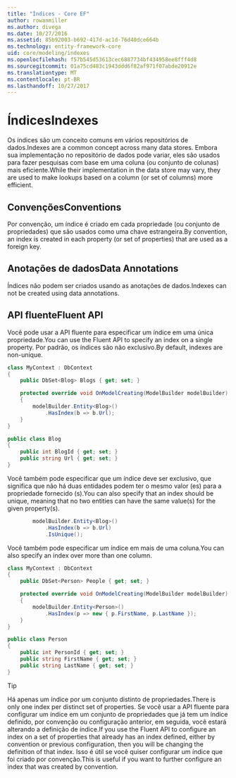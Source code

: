 ```yaml
---
title: "Índices - Core EF"
author: rowanmiller
ms.author: divega
ms.date: 10/27/2016
ms.assetid: 85b92003-b692-417d-ac1d-76d40dce664b
ms.technology: entity-framework-core
uid: core/modeling/indexes
ms.openlocfilehash: f57b545d53613cec6887734bf434958ee8fff4d8
ms.sourcegitcommit: 01a75cd483c1943ddd6f82af971f07abde20912e
ms.translationtype: MT
ms.contentlocale: pt-BR
ms.lasthandoff: 10/27/2017
---
```

# <a name="indexes"></a><span data-ttu-id="1217e-102">Índices</span><span class="sxs-lookup"><span data-stu-id="1217e-102">Indexes</span></span>

<span data-ttu-id="1217e-103">Os índices são um conceito comuns em vários repositórios de dados.</span><span class="sxs-lookup"><span data-stu-id="1217e-103">Indexes are a common concept across many data stores.</span></span> <span data-ttu-id="1217e-104">Embora sua implementação no repositório de dados pode variar, eles são usados para fazer pesquisas com base em uma coluna (ou conjunto de colunas) mais eficiente.</span><span class="sxs-lookup"><span data-stu-id="1217e-104">While their implementation in the data store may vary, they are used to make lookups based on a column (or set of columns) more efficient.</span></span>

## <a name="conventions"></a><span data-ttu-id="1217e-105">Convenções</span><span class="sxs-lookup"><span data-stu-id="1217e-105">Conventions</span></span>

<span data-ttu-id="1217e-106">Por convenção, um índice é criado em cada propriedade (ou conjunto de propriedades) que são usados como uma chave estrangeira.</span><span class="sxs-lookup"><span data-stu-id="1217e-106">By convention, an index is created in each property (or set of properties) that are used as a foreign key.</span></span>

## <a name="data-annotations"></a><span data-ttu-id="1217e-107">Anotações de dados</span><span class="sxs-lookup"><span data-stu-id="1217e-107">Data Annotations</span></span>

<span data-ttu-id="1217e-108">Índices não podem ser criados usando as anotações de dados.</span><span class="sxs-lookup"><span data-stu-id="1217e-108">Indexes can not be created using data annotations.</span></span>

## <a name="fluent-api"></a><span data-ttu-id="1217e-109">API fluente</span><span class="sxs-lookup"><span data-stu-id="1217e-109">Fluent API</span></span>

<span data-ttu-id="1217e-110">Você pode usar a API fluente para especificar um índice em uma única propriedade.</span><span class="sxs-lookup"><span data-stu-id="1217e-110">You can use the Fluent API to specify an index on a single property.</span></span> <span data-ttu-id="1217e-111">Por padrão, os índices são não exclusivo.</span><span class="sxs-lookup"><span data-stu-id="1217e-111">By default, indexes are non-unique.</span></span>

<!-- [!code-csharp[Main](samples/core/Modeling/FluentAPI/Samples/Index.cs?highlight=7,8)] -->
``` csharp
class MyContext : DbContext
{
    public DbSet<Blog> Blogs { get; set; }

    protected override void OnModelCreating(ModelBuilder modelBuilder)
    {
        modelBuilder.Entity<Blog>()
            .HasIndex(b => b.Url);
    }
}

public class Blog
{
    public int BlogId { get; set; }
    public string Url { get; set; }
}
```

<span data-ttu-id="1217e-112">Você também pode especificar que um índice deve ser exclusivo, que significa que não há duas entidades podem ter o mesmo valor (es) para a propriedade fornecido (s).</span><span class="sxs-lookup"><span data-stu-id="1217e-112">You can also specify that an index should be unique, meaning that no two entities can have the same value(s) for the given property(s).</span></span>

<!-- [!code-csharp[Main](samples/core/Modeling/FluentAPI/Samples/IndexUnique.cs?highlight=3)] -->
``` csharp
        modelBuilder.Entity<Blog>()
            .HasIndex(b => b.Url)
            .IsUnique();
```

<span data-ttu-id="1217e-113">Você também pode especificar um índice em mais de uma coluna.</span><span class="sxs-lookup"><span data-stu-id="1217e-113">You can also specify an index over more than one column.</span></span>

<!-- [!code-csharp[Main](samples/core/Modeling/FluentAPI/Samples/IndexComposite.cs?highlight=7,8)] -->
``` csharp
class MyContext : DbContext
{
    public DbSet<Person> People { get; set; }

    protected override void OnModelCreating(ModelBuilder modelBuilder)
    {
        modelBuilder.Entity<Person>()
            .HasIndex(p => new { p.FirstName, p.LastName });
    }
}

public class Person
{
    public int PersonId { get; set; }
    public string FirstName { get; set; }
    public string LastName { get; set; }
}
```

> [!TIP]  
> <span data-ttu-id="1217e-114">Há apenas um índice por um conjunto distinto de propriedades.</span><span class="sxs-lookup"><span data-stu-id="1217e-114">There is only one index per distinct set of properties.</span></span> <span data-ttu-id="1217e-115">Se você usar a API fluente para configurar um índice em um conjunto de propriedades que já tem um índice definido, por convenção ou configuração anterior, em seguida, você estará alterando a definição de índice.</span><span class="sxs-lookup"><span data-stu-id="1217e-115">If you use the Fluent API to configure an index on a set of properties that already has an index defined, either by convention or previous configuration, then you will be changing the definition of that index.</span></span> <span data-ttu-id="1217e-116">Isso é útil se você quiser configurar um índice que foi criado por convenção.</span><span class="sxs-lookup"><span data-stu-id="1217e-116">This is useful if you want to further configure an index that was created by convention.</span></span>
